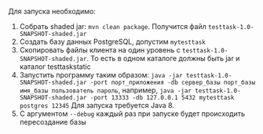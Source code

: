 Для запуска необходимо:

1. Собрать shaded jar: `mvn clean package`. Получится файл `testtask-1.0-SNAPSHOT-shaded.jar`
2. Создать базу данных PostgreSQL, допустим `mytesttask`
3. Скопировать файлы клиента на один уровень с `testtask-1.0-SNAPSHOT-shaded.jar`. То есть в одном каталоге должны быть jar и каталог testtaskstatic
3. Запустить программу таким образом: `java -jar testtask-1.0-SNAPSHOT-shaded.jar -port порт_приложения -db сервер_базы порт_базы имя_базы пользователь пароль`, например,  `java -jar testtask-1.0-SNAPSHOT-shaded.jar -port 13333 -db 127.0.0.1 5432 mytesttask postgres 12345` Для запуска требуется Java 8.
4. С аргументом `--debug` каждый раз при запуске будет происходить пересоздание базы